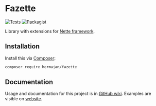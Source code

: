 # Fazette
[![Tests](https://github.com/hermajan/fazette/workflows/Tests/badge.svg)](https://github.com/hermajan/fazette/actions?query=workflow%3ATests)
[![Packagist](https://img.shields.io/packagist/v/hermajan/fazette.svg)](https://packagist.org/packages/hermajan/fazette)

Library with extensions for [Nette framework](https://nette.org).

## Installation
Install this via [Composer](https://getcomposer.org):
```bash
composer require hermajan/fazette
```

## Documentation
Usage and documentation for this project is in [GitHub wiki](https://github.com/hermajan/fazette/wiki). Examples are visible on [website](https://hermajan.net/fazette).
